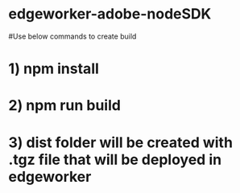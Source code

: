 # edgeworker-adobe-nodeSDK

#Use below commands to create build

# 1) npm install

# 2) npm run build

# 3) dist folder will be created with .tgz file that will be deployed in edgeworker